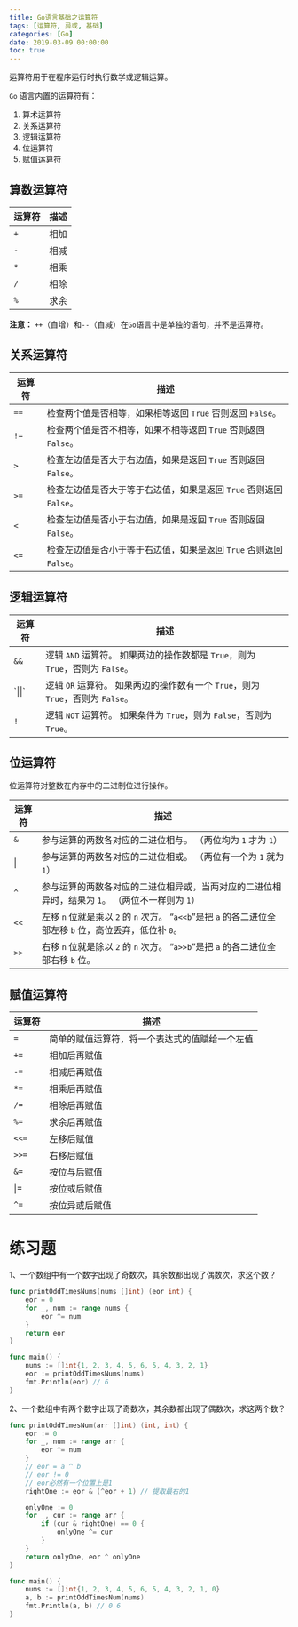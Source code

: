 ```yaml
---
title: Go语言基础之运算符
tags: [运算符, 异或, 基础] 
categories: [Go]
date: 2019-03-09 00:00:00
toc: true
---
```


运算符用于在程序运行时执行数学或逻辑运算。<!--more-->

`Go` 语言内置的运算符有：

1. 算术运算符
2. 关系运算符
3. 逻辑运算符
4. 位运算符
5. 赋值运算符

## 算数运算符

| 运算符 | 描述 |
| ------ | ---- |
| `+`    | 相加 |
| `-`    | 相减 |
| `*`    | 相乘 |
| `/`    | 相除 |
| `%`    | 求余 |

**注意：** `++`（自增）和`--`（自减）在`Go`语言中是单独的语句，并不是运算符。

## 关系运算符

| 运算符 | 描述                                                         |
| ------ | ------------------------------------------------------------ |
| `==`   | 检查两个值是否相等，如果相等返回 `True` 否则返回 `False`。   |
| `!=`   | 检查两个值是否不相等，如果不相等返回 `True` 否则返回 `False`。 |
| `>`    | 检查左边值是否大于右边值，如果是返回 `True` 否则返回 `False`。 |
| `>=`   | 检查左边值是否大于等于右边值，如果是返回 `True` 否则返回 `False`。 |
| `<`    | 检查左边值是否小于右边值，如果是返回 `True` 否则返回 `False`。 |
| `<=`   | 检查左边值是否小于等于右边值，如果是返回 `True` 否则返回 `False`。 |

## 逻辑运算符

| 运算符  | 描述                                                         |
| ------- | ------------------------------------------------------------ |
| `&&`    | 逻辑 `AND` 运算符。 如果两边的操作数都是 `True`，则为 `True`，否则为 `False`。 |
| \`\|\|` | 逻辑 `OR` 运算符。 如果两边的操作数有一个 `True`，则为 `True`，否则为 `False`。 |
| `!`     | 逻辑 `NOT` 运算符。 如果条件为 `True`，则为 `False`，否则为 `True`。 |

## 位运算符

位运算符对整数在内存中的二进制位进行操作。

| 运算符 | 描述                                                         |
| ------ | ------------------------------------------------------------ |
| `&`    | 参与运算的两数各对应的二进位相与。 （两位均为 `1` 才为 `1`） |
| \|     | 参与运算的两数各对应的二进位相或。 （两位有一个为 `1` 就为 `1`） |
| `^`    | 参与运算的两数各对应的二进位相异或，当两对应的二进位相异时，结果为 `1`。 （两位不一样则为 `1`） |
| `<<`   | 左移 `n` 位就是乘以 `2` 的 `n` 次方。  “`a<<b`”是把 `a` 的各二进位全部左移 `b` 位，高位丢弃，低位补 `0`。 |
| `>>`   | 右移 `n` 位就是除以 `2` 的 `n` 次方。  “`a>>b`”是把 `a` 的各二进位全部右移 `b` 位。 |

## 赋值运算符

| 运算符 | 描述                                           |
| ------ | ---------------------------------------------- |
| `=`    | 简单的赋值运算符，将一个表达式的值赋给一个左值 |
| `+=`   | 相加后再赋值                                   |
| `-=`   | 相减后再赋值                                   |
| `*=`   | 相乘后再赋值                                   |
| `/=`   | 相除后再赋值                                   |
| `%=`   | 求余后再赋值                                   |
| `<<=`  | 左移后赋值                                     |
| `>>=`  | 右移后赋值                                     |
| `&=`   | 按位与后赋值                                   |
| \|=    | 按位或后赋值                                   |
| `^=`   | 按位异或后赋值                                 |

# 练习题

1、一个数组中有一个数字出现了奇数次，其余数都出现了偶数次，求这个数？

```go
func printOddTimesNums(nums []int) (eor int) {
	eor = 0
	for _, num := range nums {
		eor ^= num
	}
	return eor
}

func main() {
    nums := []int{1, 2, 3, 4, 5, 6, 5, 4, 3, 2, 1}
	eor := printOddTimesNums(nums)
	fmt.Println(eor) // 6
}
```

2、一个数组中有两个数字出现了奇数次，其余数都出现了偶数次，求这两个数？

```go
func printOddTimesNum(arr []int) (int, int) {
	eor := 0
	for _, num := range arr {
		eor ^= num
	}
	// eor = a ^ b
	// eor != 0
	// eor必然有一个位置上是1
	rightOne := eor & (^eor + 1) // 提取最右的1

	onlyOne := 0
	for _, cur := range arr {
		if (cur & rightOne) == 0 {
			onlyOne ^= cur
		}
	}
	return onlyOne, eor ^ onlyOne
}

func main() {
    nums := []int{1, 2, 3, 4, 5, 6, 5, 4, 3, 2, 1, 0}
	a, b := printOddTimesNum(nums)
	fmt.Println(a, b) // 0 6
}
```

